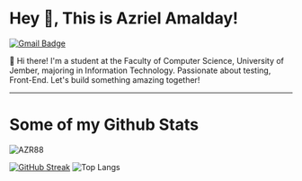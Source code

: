 # Hey 👋, This is Azriel Amalday!
[![Gmail Badge](https://img.shields.io/badge/azrielamaldany@gmail.com-143?style=for-the-badge&logo=gmail&logoColor=black&color=black&labelColor=yellow&link=mailto:dhiyaaf19@gmail.com)](mailto:dhiyaaf19@gmail.com) 
<p align='left'>👋 Hi there! I'm a student at the Faculty of Computer Science, University of Jember, majoring in Information Technology. Passionate about testing, Front-End. Let's build something amazing together!</p>

---

# Some of my Github Stats
<p align='left'> <img src='https://komarev.com/ghpvc/?username=AZR88&style=flat-square&color=blueviolet' alt='AZR88' /> </p>

[![GitHub Streak](https://streak-stats.demolab.com?user=AZR88&theme=ads-juicy-fresh&hide_border=true&mode=weekly)](https://git.io/streak-stats)
![Top Langs](https://github-readme-stats.vercel.app/api/top-langs/?username=AZR88&theme=ads-juicy-fresh&show_icons=true&layout=compact&langs_count=8&size_weight=0.5&count_weight=0.5)
